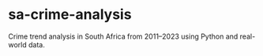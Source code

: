 # sa-crime-analysis
Crime trend analysis in South Africa from 2011–2023 using Python and real-world data.
